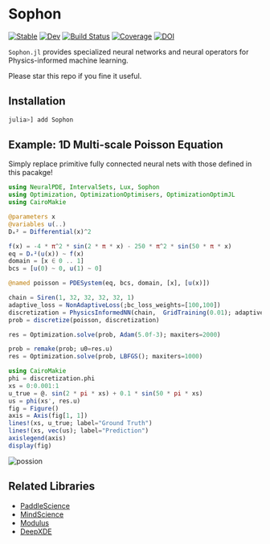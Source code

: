 # Sophon

[![Stable](https://img.shields.io/badge/docs-stable-blue.svg)](https://yichengdwu.github.io/Sophon.jl/stable/)
[![Dev](https://img.shields.io/badge/docs-dev-blue.svg)](https://yichengdwu.github.io/Sophon.jl/dev/)
[![Build Status](https://github.com/YichengDWu/Sophon.jl/actions/workflows/CI.yml/badge.svg?branch=main)](https://github.com/YichengDWu/Sophon.jl/actions/workflows/CI.yml?query=branch%3Amain)
[![Coverage](https://codecov.io/gh/YichengDWu/Sophon.jl/branch/main/graph/badge.svg)](https://codecov.io/gh/YichengDWu/Sophon.jl)
[![DOI](https://zenodo.org/badge/521846679.svg)](https://zenodo.org/badge/latestdoi/521846679)

`Sophon.jl` provides specialized neural networks and neural operators for Physics-informed machine learning.

Please star this repo if you fine it useful.

## Installation

```julia
julia>] add Sophon
```

## Example: 1D Multi-scale Poisson Equation 
Simply replace primitive fully connected neural nets with those defined in this pacakge!

```julia
using NeuralPDE, IntervalSets, Lux, Sophon
using Optimization, OptimizationOptimisers, OptimizationOptimJL
using CairoMakie

@parameters x
@variables u(..)
Dₓ² = Differential(x)^2

f(x) = -4 * π^2 * sin(2 * π * x) - 250 * π^2 * sin(50 * π * x)
eq = Dₓ²(u(x)) ~ f(x)
domain = [x ∈ 0 .. 1]
bcs = [u(0) ~ 0, u(1) ~ 0]

@named poisson = PDESystem(eq, bcs, domain, [x], [u(x)])

chain = Siren(1, 32, 32, 32, 32, 1)
adaptive_loss = NonAdaptiveLoss(;bc_loss_weights=[100,100])
discretization = PhysicsInformedNN(chain,  GridTraining(0.01); adaptive_loss = adaptive_loss)
prob = discretize(poisson, discretization)

res = Optimization.solve(prob, Adam(5.0f-3); maxiters=2000)

prob = remake(prob; u0=res.u)
res = Optimization.solve(prob, LBFGS(); maxiters=1000)

using CairoMakie
phi = discretization.phi
xs = 0:0.001:1
u_true = @. sin(2 * pi * xs) + 0.1 * sin(50 * pi * xs)
us = phi(xs', res.u)
fig = Figure()
axis = Axis(fig[1, 1])
lines!(xs, u_true; label="Ground Truth")
lines!(xs, vec(us); label="Prediction")
axislegend(axis)
display(fig)
```
![possion](https://github.com/YichengDWu/Sophon.jl/blob/main/assets/poisson.png)

## Related Libraries

- [PaddleScience](https://github.com/PaddlePaddle/PaddleScience)
- [MindScience](https://gitee.com/mindspore/mindscience)
- [Modulus](https://docs.nvidia.com/deeplearning/modulus/index.html#)
- [DeepXDE](https://deepxde.readthedocs.io/en/latest/index.html#)
